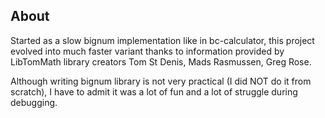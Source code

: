 ## About
Started as a slow bignum implementation like in bc-calculator, this project evolved into 
much faster variant thanks to information provided by LibTomMath library creators 
Tom St Denis, Mads Rasmussen, Greg Rose.

Although writing bignum library is not very practical (I did NOT do it from scratch), 
I have to admit it was a lot of fun and a lot of struggle during debugging.
